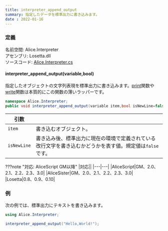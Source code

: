 ```yaml
---
title: interpreter_append_output
summary: 指定したデータを標準出力に書き込みます。
date : 2022-01-16
---
```


### 定義
名前空間: Alice.Interpreter<br/>
アセンブリ: Losetta.dll<br/>
ソースコード: [Alice.Interpreter.cs](https://github.com/WSOFT-Project/Losetta/blob/master/Losetta/NameSpaces/Alice.Interpreter.cs)


#### interpreter_append_output(variable,bool)

指定したオブジェクトの文字列表現を標準出力に書き込みます。[print](../print.md)関数や[write](../write.md)関数は本質的にこの関数の薄いラッパーです。

```cs title="AliceScript"
namespace Alice.Interpreter;
public void interpreter_append_output(variable item,bool isNewLine=false);
```

|引数| |
|-|-|
|`item`|書き込むオブジェクト。|
|`isNewLine`|書き込み後、標準出力に現在の環境で定義されている改行文字を書き込むかどうかを表す値。規定値は`false`です。|

???note "対応: AliceScript GM以降"
    |対応||
    |---|---|
    |AliceScript|GM、2.0、2.1、2.2、2.3、3.0|
    |AliceSister|GM、2.0、2.1、2.2、2.3、3.0|
    |Losetta|0.8、0.9、0.10|

### 例
次の例では、標準出力にテキストを書き込みます。

```cs title="AliceScript"
using Alice.Interpreter;

interpreter_append_output("Hello,World!");
```